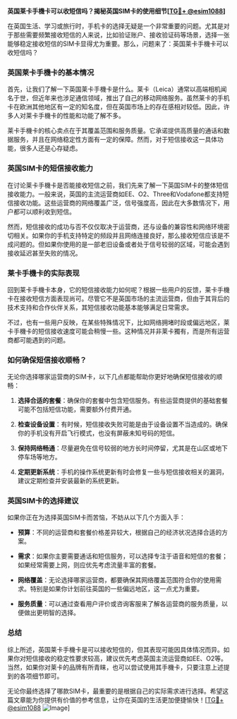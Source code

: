 **英国莱卡手機卡可以收短信吗？揭秘英国SIM卡的使用细节[[TG💪+ @esim1088](https://t.me/s/esim1088)]**

在英国生活、学习或旅行时，手机卡的选择无疑是一个非常重要的问题。尤其是对于那些需要频繁接收短信的人来说，比如验证账户、接收验证码等场景，选择一张能够稳定接收短信的SIM卡显得尤为重要。那么，问题来了：英国莱卡手機卡可以收短信吗？

### 英国莱卡手機卡的基本情况

首先，让我们了解一下英国莱卡手機卡是什么。莱卡（Leica）通常以高端相机闻名于世，但近年来也涉足通信领域，推出了自己的移动网络服务。虽然莱卡的手机卡在欧洲其他地区有一定的知名度，但在英国市场上的存在感相对较低。因此，许多人对莱卡手機卡的性能和功能了解不多。

莱卡手機卡的核心卖点在于其覆盖范围和服务质量。它承诺提供高质量的通话和数据服务，并且在网络稳定性方面有一定的保障。然而，对于短信接收这一具体功能，很多人还是心存疑虑。

### 英国SIM卡的短信接收能力

在讨论莱卡手機卡是否能接收短信之前，我们先来了解一下英国SIM卡的整体短信接收能力。一般来说，英国的主流运营商如EE、O2、Three和Vodafone都支持短信接收功能。这些运营商的网络覆盖广泛，信号强度高，因此在大多数情况下，用户都可以顺利收到短信。

然而，短信接收的成功与否不仅仅取决于运营商，还与设备的兼容性和网络环境密切相关。如果你的手机支持特定的频段并且网络连接良好，那么接收短信应该是不成问题的。但如果你使用的是一部老旧设备或者处于信号较弱的区域，可能会遇到接收延迟甚至失败的情况。

### 莱卡手機卡的实际表现

回到莱卡手機卡本身，它的短信接收能力如何呢？根据一些用户的反馈，莱卡手機卡在接收短信方面表现尚可。尽管它不是英国市场的主流运营商，但由于其背后的技术支持和合作伙伴关系，其短信接收功能基本能够满足日常需求。

不过，也有一些用户反映，在某些特殊情况下，比如网络拥堵时段或偏远地区，莱卡手機卡的短信接收速度可能会稍慢一些。这种情况并非莱卡獨有，而是所有运营商都可能遇到的问题。

### 如何确保短信接收顺畅？

无论你选择哪家运营商的SIM卡，以下几点都能帮助你更好地确保短信接收的顺畅：

1. **选择合适的套餐**：确保你的套餐中包含短信服务。有些运营商提供的基础套餐可能不包括短信功能，需要额外付费开通。
   
2. **检查设备设置**：有时候，短信接收失败可能是由于设备设置不当造成的。确保你的手机没有开启飞行模式，也没有屏蔽未知号码的短信。

3. **保持网络畅通**：尽量避免在信号较弱的地方长时间停留，尤其是在山区或地下停车场等地方。

4. **定期更新系统**：手机的操作系统更新有时会修复一些与短信接收相关的漏洞，建议定期检查并安装最新的系统更新。

### 英国SIM卡的选择建议

如果你正在为选择英国SIM卡而苦恼，不妨从以下几个方面入手：

- **预算**：不同的运营商和套餐价格差异较大，根据自己的经济状况选择合适的方案。
  
- **需求**：如果你主要需要通话和短信服务，可以选择专注于语音和短信的套餐；如果经常需要上网，则应优先考虑流量丰富的套餐。

- **网络覆盖**：无论选择哪家运营商，都要确保其网络覆盖范围符合你的使用需求。特别是如果你计划前往英国的一些偏远地区，这一点尤为重要。

- **服务质量**：可以通过查看用户评价或咨询客服来了解各运营商的服务质量，以便做出更明智的选择。

### 总结

综上所述，英国莱卡手機卡是可以接收短信的，但其表现可能因具体情况而异。如果你对短信接收的稳定性要求较高，建议优先考虑英国主流运营商如EE、O2等。当然，如果你对莱卡的品牌有所青睐，也可以尝试使用其手機卡，只要注意上述提到的各项细节即可。

无论你最终选择了哪款SIM卡，最重要的是根据自己的实际需求进行选择。希望这篇文章能为你提供有价值的参考信息，让你在英国的生活更加便捷愉快！[[TG💪+ @esim1088](https://t.me/s/esim1088) ![Image](https://i.postimg.cc/4NQfJmqS/Snipaste-2025-05-13-00-14-12.png)]